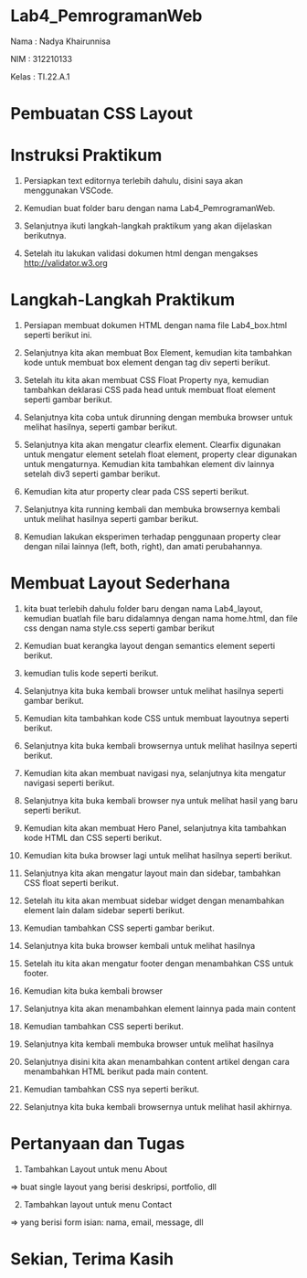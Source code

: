 # Lab4_PemrogramanWeb

Nama    : Nadya Khairunnisa

NIM     : 312210133

Kelas   : TI.22.A.1

# Pembuatan CSS Layout

# Instruksi Praktikum

1. Persiapkan text editornya terlebih dahulu, disini saya akan menggunakan VSCode.

2. Kemudian buat folder baru dengan nama Lab4_PemrogramanWeb.

3. Selanjutnya ikuti langkah-langkah praktikum yang akan dijelaskan berikutnya.

4. Setelah itu lakukan validasi dokumen html dengan mengakses http://validator.w3.org

# Langkah-Langkah Praktikum

1. Persiapan membuat dokumen HTML dengan nama file Lab4_box.html seperti berikut ini.

2. Selanjutnya kita akan membuat Box Element, kemudian kita tambahkan kode untuk membuat box element dengan tag div seperti berikut.

3. Setelah itu kita akan membuat CSS Float Property nya, kemudian tambahkan deklarasi CSS pada head untuk membuat float element seperti gambar berikut.

4. Selanjutnya kita coba untuk dirunning dengan membuka browser untuk melihat hasilnya, seperti gambar berikut.

5. Selanjutnya kita akan mengatur clearfix element. Clearfix digunakan untuk mengatur element setelah float element, property clear digunakan untuk mengaturnya. Kemudian kita tambahkan element div lainnya setelah div3 seperti gambar berikut.

6. Kemudian kita atur property clear pada CSS seperti berikut.

7. Selanjutnya kita running kembali dan membuka browsernya kembali untuk melihat hasilnya seperti gambar berikut.

8. Kemudian lakukan eksperimen terhadap penggunaan property clear dengan nilai lainnya (left, both, right), dan amati perubahannya.

# Membuat Layout Sederhana

1. kita buat terlebih dahulu folder baru dengan nama Lab4_layout, kemudian buatlah file baru didalamnya dengan nama home.html, dan file css dengan nama style.css seperti gambar berikut

2. Kemudian buat kerangka layout dengan semantics element seperti berikut.

3. kemudian tulis kode seperti berikut.

4.  Selanjutnya kita buka kembali browser untuk melihat hasilnya seperti gambar berikut.

5.  Kemudian kita tambahkan kode CSS untuk membuat layoutnya seperti berikut.

6.  Selanjutnya kita buka kembali browsernya untuk melihat hasilnya seperti berikut.

7.  Kemudian kita akan membuat navigasi nya, selanjutnya kita mengatur navigasi seperti berikut.

8.  Selanjutnya kita buka kembali browser nya untuk melihat hasil yang baru seperti berikut.

9.  Kemudian kita akan membuat Hero Panel, selanjutnya kita tambahkan kode HTML dan CSS seperti berikut.

10.  Kemudian kita buka browser lagi untuk melihat hasilnya seperti berikut.

11.  Selanjutnya kita akan mengatur layout main dan sidebar, tambahkan CSS float seperti berikut.

12.  Setelah itu kita akan membuat sidebar widget dengan menambahkan element lain dalam sidebar seperti berikut.

13.  Kemudian tambahkan CSS seperti gambar berikut.

14.  Selanjutnya kita buka browser kembali untuk melihat hasilnya

15.  Setelah itu kita akan mengatur footer dengan menambahkan CSS untuk footer.

16.  Kemudian kita buka kembali browser

17.  Selanjutnya kita akan menambahkan element lainnya pada main content

18.  Kemudian tambahkan CSS seperti berikut.

19.  Selanjutnya kita kembali membuka browser untuk melihat hasilnya

20.  Selanjutnya disini kita akan menambahkan content artikel dengan cara menambahkan HTML berikut pada main content.

21.  Kemudian tambahkan CSS nya seperti berikut.

22.  Selanjutnya kita buka kembali browsernya untuk melihat hasil akhirnya.

# Pertanyaan dan Tugas

1. Tambahkan Layout untuk menu About

=> buat single layout yang berisi deskripsi, portfolio, dll

2. Tambahkan layout untuk menu Contact

=> yang berisi form isian: nama, email, message, dll

# Sekian, Terima Kasih
